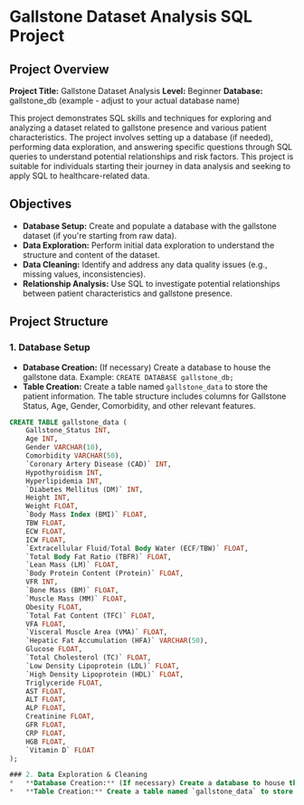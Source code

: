 # Gallstone Dataset Analysis SQL Project

## Project Overview

**Project Title:** Gallstone Dataset Analysis
**Level:** Beginner
**Database:** gallstone_db (example - adjust to your actual database name)

This project demonstrates SQL skills and techniques for exploring and analyzing a dataset related to gallstone presence and various patient characteristics. The project involves setting up a database (if needed), performing data exploration, and answering specific questions through SQL queries to understand potential relationships and risk factors. This project is suitable for individuals starting their journey in data analysis and seeking to apply SQL to healthcare-related data.

## Objectives

*   **Database Setup:** Create and populate a database with the gallstone dataset (if you're starting from raw data).
*   **Data Exploration:** Perform initial data exploration to understand the structure and content of the dataset.
*   **Data Cleaning:** Identify and address any data quality issues (e.g., missing values, inconsistencies).
*   **Relationship Analysis:** Use SQL to investigate potential relationships between patient characteristics and gallstone presence.

## Project Structure

### 1. Database Setup

*   **Database Creation:** (If necessary) Create a database to house the gallstone data.  Example: `CREATE DATABASE gallstone_db;`
*   **Table Creation:** Create a table named `gallstone_data` to store the patient information.  The table structure includes columns for Gallstone Status, Age, Gender, Comorbidity, and other relevant features.

```sql
CREATE TABLE gallstone_data (
    Gallstone_Status INT,
    Age INT,
    Gender VARCHAR(10),
    Comorbidity VARCHAR(50),
    `Coronary Artery Disease (CAD)` INT,
    Hypothyroidism INT,
    Hyperlipidemia INT,
    `Diabetes Mellitus (DM)` INT,
    Height INT,
    Weight FLOAT,
    `Body Mass Index (BMI)` FLOAT,
    TBW FLOAT,
    ECW FLOAT,
    ICW FLOAT,
    `Extracellular Fluid/Total Body Water (ECF/TBW)` FLOAT,
    `Total Body Fat Ratio (TBFR)` FLOAT,
    `Lean Mass (LM)` FLOAT,
    `Body Protein Content (Protein)` FLOAT,
    VFR INT,
    `Bone Mass (BM)` FLOAT,
    `Muscle Mass (MM)` FLOAT,
    Obesity FLOAT,
    `Total Fat Content (TFC)` FLOAT,
    VFA FLOAT,
    `Visceral Muscle Area (VMA)` FLOAT,
    `Hepatic Fat Accumulation (HFA)` VARCHAR(50),
    Glucose FLOAT,
    `Total Cholesterol (TC)` FLOAT,
    `Low Density Lipoprotein (LDL)` FLOAT,
    `High Density Lipoprotein (HDL)` FLOAT,
    Triglyceride FLOAT,
    AST FLOAT,
    ALT FLOAT,
    ALP FLOAT,
    Creatinine FLOAT,
    GFR FLOAT,
    CRP FLOAT,
    HGB FLOAT,
    `Vitamin D` FLOAT
);

### 2. Data Exploration & Cleaning
*   **Database Creation:** (If necessary) Create a database to house the gallstone data.  Example: `CREATE DATABASE gallstone_db;`
*   **Table Creation:** Create a table named `gallstone_data` to store the patient information.  The table structure includes columns for Gallstone Status, Age, Gender, Comorbidity, and other relevant features.
